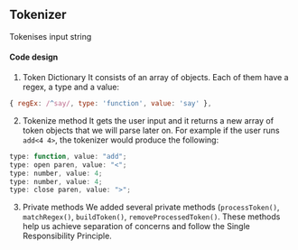 ## Tokenizer

Tokenises input string

#### Code design
1. Token Dictionary
It consists of an array of objects. Each of them have a regex, a type and a value:
```js
{ regEx: /^say/, type: 'function', value: 'say' },
```

2. Tokenize method
It gets the user input and it returns a new array of token objects that we will parse later on. For example if the user runs ```add<4 4>```, the tokenizer would produce the following:

```js
type: function, value: "add";
type: open paren, value: "<";
type: number, value: 4;
type: number, value: 4;
type: close paren, value: ">";
```

3. Private methods
We added several private methods (```processToken()```, ```matchRegex()```, ```buildToken()```, ```removeProcessedToken()```. These methods help us achieve separation of concerns and follow the Single Responsibility Principle.

